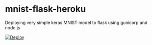 # mnist-flask-heroku

Deploying very simple keras MNIST model to flask using gunicorp and node.js

[![Deploy](https://www.herokucdn.com/deploy/button.svg)](https://heroku.com/deploy)

